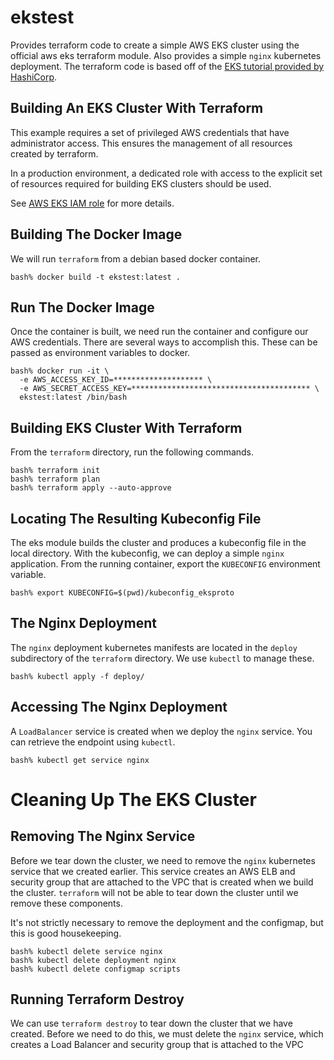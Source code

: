 # ekstest

Provides terraform code to create a simple AWS EKS cluster using the official aws eks terraform module. Also provides a simple `nginx` kubernetes deployment. The terraform code is based off of the [EKS tutorial provided by HashiCorp](https://learn.hashicorp.com/tutorials/terraform/eks).

## Building An EKS Cluster With Terraform

This example requires a set of privileged AWS credentials that have administrator access. This ensures the management of all resources created by terraform. 

In a production environment, a dedicated role with access to the explicit set of resources required for building EKS clusters should be used.

See [AWS EKS IAM role](https://docs.aws.amazon.com/eks/latest/userguide/service_IAM_role.html) for more details.

## Building The Docker Image

We will run `terraform` from a debian based docker container.

`bash% docker build -t ekstest:latest .`

## Run The Docker Image

Once the container is built, we need run the container and configure our AWS credentials. There are several ways to accomplish this. These can be passed as environment variables to docker.
```
bash% docker run -it \
  -e AWS_ACCESS_KEY_ID=******************** \
  -e AWS_SECRET_ACCESS_KEY=**************************************** \
  ekstest:latest /bin/bash
```
## Building EKS Cluster With Terraform

From the `terraform` directory, run the following commands. 
```
bash% terraform init
bash% terraform plan
bash% terraform apply --auto-approve
```
## Locating The Resulting Kubeconfig File

The eks module builds the cluster and produces a kubeconfig file in the local directory. With the kubeconfig, we can deploy a simple `nginx` application. From the running container, export the `KUBECONFIG` environment variable.
```
bash% export KUBECONFIG=$(pwd)/kubeconfig_eksproto
```
## The Nginx Deployment

The `nginx` deployment kubernetes manifests are located in the `deploy` subdirectory of the `terraform` directory. We use `kubectl` to manage these.
```
bash% kubectl apply -f deploy/
```
## Accessing The Nginx Deployment

A `LoadBalancer` service is created when we deploy the `nginx` service. You can retrieve the endpoint using `kubectl`.
```
bash% kubectl get service nginx
```

# Cleaning Up The EKS Cluster

## Removing The Nginx Service

Before we tear down the cluster, we need to remove the `nginx` kubernetes service that we created earlier. This service creates an AWS ELB and security group that are attached to the VPC that is created when we build the cluster. `terraform` will not be able to tear down the cluster until we remove these components.

It's not strictly necessary to remove the deployment and the configmap, but this is good housekeeping.
```
bash% kubectl delete service nginx
bash% kubectl delete deployment nginx
bash% kubectl delete configmap scripts
```
## Running Terraform Destroy

We can use `terraform destroy` to tear down the cluster that we have created. Before we need to do this, we must delete the `nginx` service, which creates a Load Balancer and security group that is attached to the VPC
